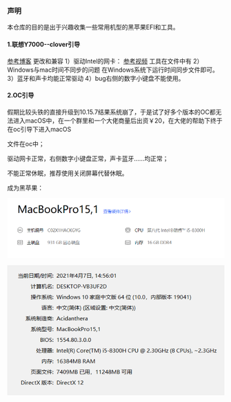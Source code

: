 ### 声明
本仓库的目的是出于兴趣收集一些常用机型的黑苹果EFI和工具。
#### 1.联想Y7000--clover引导
[参考博客](https://blog.csdn.net/bo_peter/article/details/104399269)
更改和兼容
1）驱动Intel的网卡：
[参考视频](https://www.bilibili.com/video/BV1iA411q7G4)
工具在文件中有
2）Windows与mac时间不同步的问题
在Windows系统下运行时间同步文件即可。
3）蓝牙和声卡均能正常驱动
4）bug右侧的数字小键盘不能使用。



#### 2.OC引导

假期比较头铁的直接升级到10.15.7结果系统崩了，于是试了好多个版本的OC都无法进入macOS中，在一个群里和一个大佬商量后出资￥20，在大佬的帮助下终于在oc引导下进入macOS

文件在oc中；

驱动网卡正常，右侧数字小键盘正常，声卡蓝牙……均正常；

不能正常休眠，推荐使用关闭屏幕代替休眠。



成为黑苹果：

![](/img/1.png)

![](/img/2.png)